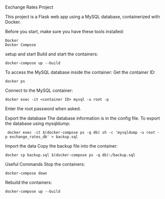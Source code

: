 Exchange Rates Project

This project is a Flask web app using a MySQL database, containerized with Docker.

Before you start, make sure you have these tools installed:

    Docker
    Docker Compose

setup and start 
    Build and start the containers: 

    docker-compose up --build

To access the MySQL database inside the container:
    Get the container ID:

    docker ps

Connect to the MySQL container: 

    docker exec -it <container ID> mysql -u root -p

Enter the root password when asked.

Export the database
The database information is in the config file.
To export the database using mysqldump:

     docker exec -it $(docker-compose ps -q db) sh -c 'mysqldump -u root -p exchange_rates_db' > backup.sql

Import the data
    Copy the backup file into the container: 
    
    docker cp backup.sql $(docker-compose ps -q db):/backup.sql


Useful Commands
    Stop the containers: 

    docker-compose down
    
Rebuild the containers: 

    docker-compose up --build